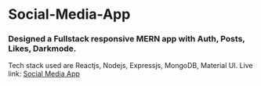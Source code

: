 # Social-Media-App

### Designed a Fullstack responsive MERN app with Auth, Posts, Likes, Darkmode.
Tech stack used are Reactjs, Nodejs, Expressjs, MongoDB, Material UI.
Live link: [Social Media App](https://64da16ba627060000860de5b--preeminent-wisp-e95f59.netlify.app/) 
